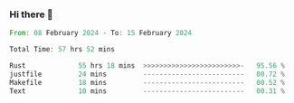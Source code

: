 ### Hi there 👋

<!--START_SECTION:waka-->

```rust
From: 08 February 2024 - To: 15 February 2024

Total Time: 57 hrs 52 mins

Rust             55 hrs 18 mins  >>>>>>>>>>>>>>>>>>>>>>>>-   95.56 %
justfile         24 mins         -------------------------   00.72 %
Makefile         18 mins         -------------------------   00.52 %
Text             10 mins         -------------------------   00.31 %
```

<!--END_SECTION:waka-->

<!--
**crrow/crrow** is a ✨ _special_ ✨ repository because its `README.md` (this file) appears on your GitHub profile.

Here are some ideas to get you started:

- 🔭 I’m currently working on ...
- 🌱 I’m currently learning ...
- 👯 I’m looking to collaborate on ...
- 🤔 I’m looking for help with ...
- 💬 Ask me about ...
- 📫 How to reach me: ...
- 😄 Pronouns: ...
- ⚡ Fun fact: ...
-->

